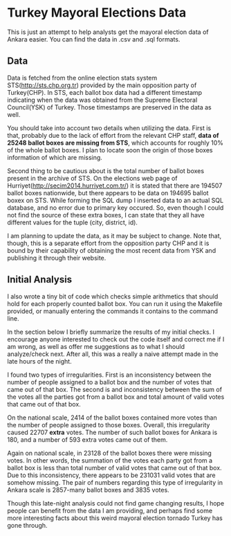 Turkey Mayoral Elections Data
===============

This is just an attempt to help analysts get the mayoral election data of Ankara easier. You can find the data in .csv and .sql formats.

Data
---------------

Data is fetched from the online election stats system STS(http://sts.chp.org.tr) provided by the main opposition party of Turkey(CHP). In STS, each ballot box data had a different timestamp indicating when the data was obtained from the Supreme Electoral Council(YSK) of Turkey. Those timestamps are preserved in the data as well.

You should take into account two details when utilizing the data. First is that, probably due to the lack of effort from the relevant CHP staff, <b>data of 25248 ballot boxes are missing from STS</b>, which accounts for roughly 10% of the whole ballot boxes. I plan to locate soon the origin of those boxes information of which are missing.

Second thing to be cautious about is the total number of ballot boxes present in the archive of STS. On the elections web page of Hurriyet(http://secim2014.hurriyet.com.tr/) it is stated that there are 194507 ballot boxes nationwide, but there appears to be data on 194695 ballot boxex on STS. While forming the SQL dump I inserted data to an actual SQL database, and no error due to primary key occured. So, even though I could not find the source of these extra boxes, I can state that they all have different values for the tuple (city, district, id).

I am planning to update the data, as it may be subject to change. Note that, though, this is a separate effort from the opposition party CHP and it is bound by their capability of obtaining the most recent data from YSK and publishing it through their website.

Initial Analysis
---------------

I also wrote a tiny bit of code which checks simple arithmetics that should hold for each properly counted ballot box. You can run it using the Makefile provided, or manually entering the commands it contains to the command line.

In the section below I briefly summarize the results of my initial checks. I encourage anyone interested to check out the code itself and correct me if I am wrong, as well as offer me suggestions as to what I should analyze/check next. After all, this was a really a naive attempt made in the late hours of the night.

I found two types of irregularities. First is an inconsistency between the number of people assigned to a ballot box and the number of votes that came out of that box. The second is and inconsistency between the sum of the votes all the parties got from a ballot box and total amount of valid votes that came out of that box.

On the national scale, 2414 of the ballot boxes contained more votes than the number of people assigned to those boxes. Overall, this irregularity caused 22707 <b>extra</b> votes. The number of such ballot boxes for Ankara is 180, and a number of 593 extra votes came out of them.

Again on national scale, in 23128 of the ballot boxes there were missing votes. In other words, the summation of the votes each party got from a ballot box is less than total number of valid votes that came out of that box. Due to this inconsistency, there appears to be 231031 valid votes that are somehow missing. The pair of numbers regarding this type of irregularity in Ankara scale is 2857-many ballot boxes and 3835 votes.

Though this late-night analysis could not find game changing results, I hope people can benefit from the data I am providing, and perhaps find some more interesting facts about this weird mayoral election tornado Turkey has gone through.
